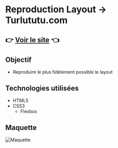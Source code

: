 # Reproduction Layout -> Turlututu.com

## :point_right: [Voir le site](https://sammuelj.github.io/BeCode/turlututu/) :point_left:
## Objectif

- Reproduire le plus fidèlement possible le layout

## Technologies utilisées 

- HTML5
- CSS3
	- Flexbox

## Maquette 

![Maquette](https://raw.githubusercontent.coSm/SammuelJ/BeCode/master/_assetsReadme/turlututu.png)